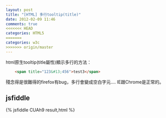 ```yaml
---
layout: post
title: "[HTML] 多行tooltip(title)"
date: 2012-02-09 11:46
comments: true
<<<<<<< HEAD
categories: HTML5
=======
categories: w3c
>>>>>>> origin/master
---
```


html原生tooltip(title屬性)顯示多行的方法：

``` html
	<span title="123&#13;456">test3</span>
```
殘念得是很難得的firefox有bug，多行會變成空白字元....
IE跟Chrome是正常的。

## jsfiddle

{% jsfiddle CUAh9 result,html %}


